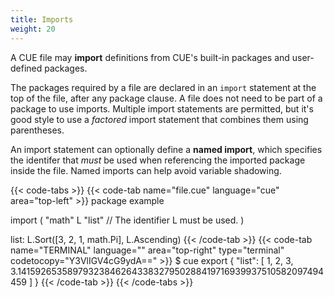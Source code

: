 ```yaml
---
title: Imports
weight: 20
---
```


A CUE file may **import** definitions from CUE's built-in packages and
user-defined packages.

The packages required by a file are declared in an `import` statement at the
top of the file, after any package clause.
A file does not need to be part of a package to use imports.
Multiple import statements are permitted,
but it's good style to use
a *factored* import statement that combines them using parentheses.

An import statement can optionally define a **named import**,
which specifies the identifer that *must* be used when
referencing the imported package inside the file.
Named imports can help avoid variable shadowing.

{{< code-tabs >}}
{{< code-tab name="file.cue" language="cue" area="top-left" >}}
package example

import (
	"math"
	L "list" // The identifier L must be used.
)

list: L.Sort([3, 2, 1, math.Pi], L.Ascending)
{{< /code-tab >}}
{{< code-tab name="TERMINAL" language="" area="top-right" type="terminal" codetocopy="Y3VlIGV4cG9ydA==" >}}
$ cue export
{
    "list": [
        1,
        2,
        3,
        3.14159265358979323846264338327950288419716939937510582097494459
    ]
}
{{< /code-tab >}}
{{< /code-tabs >}}
